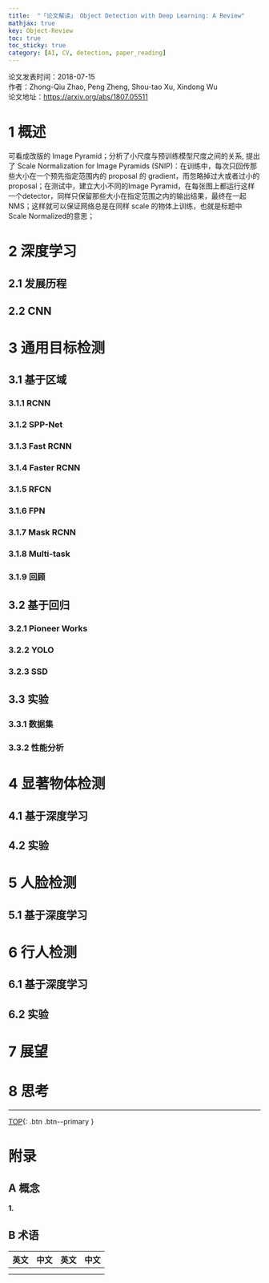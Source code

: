 ```yaml
---
title:  "「论文解读」 Object Detection with Deep Learning: A Review"
mathjax: true
key: Object-Review
toc: true
toc_sticky: true
category: [AI, CV, detection, paper_reading]
---
```

<span id='head'></span>   
>
论文发表时间：2018-07-15        
作者：Zhong-Qiu Zhao, Peng Zheng, Shou-tao Xu, Xindong Wu       
论文地址：<https://arxiv.org/abs/1807.05511>   

<!--more-->   

# 1 概述  
可看成改版的 Image Pyramid；​分析了小尺度与预训练模型尺度之间的关系, 提出了 Scale Normalization for Image Pyramids (SNIP)：在训练中，每次只回传那些大小在一个预先指定范围内的 proposal 的 gradient，而忽略掉过大或者过小的 proposal；在测试中，建立大小不同的Image Pyramid，在每张图上都运行这样一个detector，同样只保留那些大小在指定范围之内的输出结果，最终在一起NMS；这样就可以保证网络总是在同样 scale 的物体上训练，也就是标题中 Scale Normalized的意思；​    

# 2 深度学习
## 2.1 发展历程
## 2.2 CNN

# 3 通用目标检测

## 3.1 基于区域
### 3.1.1 RCNN
### 3.1.2 SPP-Net
### 3.1.3 Fast RCNN
### 3.1.4 Faster RCNN
### 3.1.5 RFCN
### 3.1.6 FPN
### 3.1.7 Mask RCNN
### 3.1.8 Multi-task
### 3.1.9 回顾

## 3.2 基于回归
### 3.2.1 Pioneer Works
### 3.2.2 YOLO
### 3.2.3 SSD

## 3.3 实验
### 3.3.1 数据集
### 3.3.2 性能分析

# 4 显著物体检测
## 4.1 基于深度学习
## 4.2 实验

# 5 人脸检测
## 5.1 基于深度学习

# 6 行人检测
## 6.1 基于深度学习
## 6.2 实验

# 7 展望

# 8 思考


------------------
[TOP](#head){: .btn .btn--primary }   


# 附录
## A 概念
<span id="symbol">**1.**</span>    


## B 术语

| 英文 | 中文 | 英文 | 中文 |
| --- | --- | --- | --- |
|  |  |  |  |
|  |  |   |  |
